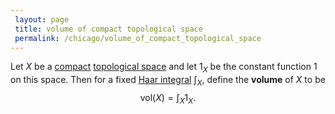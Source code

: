 ```yaml
---
 layout: page
 title: volume of compact topological space
 permalink: /chicago/volume_of_compact_topological_space
---
```


Let $X$ be a [compact](https://mathgloss.github.io/MathGloss/chicago/compact) [topological space](https://mathgloss.github.io/MathGloss/chicago/topological_space) and let $1_X$ be the constant function $1$ on this space. Then for a fixed [Haar integral](https://mathgloss.github.io/MathGloss/chicago/Haar_integral) $\int_X$, define the **volume** of $X$ to be $$\text{vol}(X) = \int_X 1_X.$$